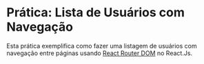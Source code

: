 # Prática: Lista de Usuários com Navegação

Esta prática exemplifica como fazer uma listagem de usuários com navegação entre páginas usando [React Router DOM](https://reactrouter.com/en/main) no React.Js.